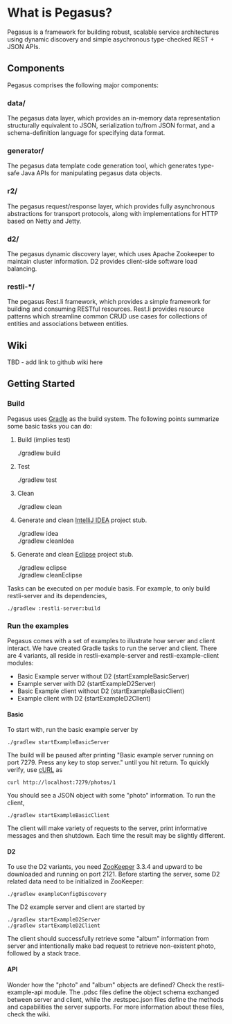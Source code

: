 What is Pegasus?
================
Pegasus is a framework for building robust, scalable service architectures
using dynamic discovery and simple asychronous type-checked REST + JSON APIs.

Components
----------
Pegasus comprises the following major components:

### data/

The pegasus data layer, which provides an in-memory data
representation structurally equivalent to JSON, serialization to/from JSON
format, and a schema-definition language for specifying data format.

### generator/

The pegasus data template code generation tool, which generates
type-safe Java APIs for manipulating pegasus data objects.

### r2/

The pegasus request/response layer, which provides fully asynchronous
abstractions for transport protocols, along with implementations
for HTTP based on Netty and Jetty.

### d2/

The pegasus dynamic discovery layer, which uses Apache Zookeeper to
maintain cluster information.  D2 provides client-side software load balancing.

### restli-*/

The pegasus Rest.li framework, which provides a simple framework
for building and consuming RESTful resources.  Rest.li provides resource
patterns which streamline common CRUD use cases for collections of entities and
associations between entities.

Wiki
----
TBD - add link to github wiki here

Getting Started
---------------

### Build

Pegasus uses [Gradle](http://www.gradle.org/) as the build system. The following points summarize some basic tasks you can do:

1. Build (implies test)

    ./gradlew build

2. Test

    ./gradlew test

3. Clean

    ./gradlew clean

4. Generate and clean [IntelliJ IDEA](http://www.jetbrains.com/idea/) project stub.

    ./gradlew idea  
    ./gradlew cleanIdea

5. Generate and clean [Eclipse](http://www.eclipse.org/) project stub.

    ./gradlew eclipse  
    ./gradlew cleanEclipse

Tasks can be executed on per module basis. For example, to only build restli-server and its dependencies,

    ./gradlew :restli-server:build

### Run the examples

Pegasus comes with a set of examples to illustrate how server and client interact. We have created Gradle tasks to run the server and client. There are 4 variants, all reside in restli-example-server and restli-example-client modules:

* Basic Example server without D2 (startExampleBasicServer)
* Example server with D2 (startExampleD2Server)
* Basic Example client without D2 (startExampleBasicClient)
* Example client with D2 (startExampleD2Client)

#### Basic
To start with, run the basic example server by

    ./gradlew startExampleBasicServer

The build will be paused after printing "Basic example server running on port 7279. Press any key to stop server." until you hit return. To quickly verify, use [cURL](http://curl.haxx.se/) as

    curl http://localhost:7279/photos/1

You should see a JSON object with some "photo" information. To run the client,

    ./gradlew startExampleBasicClient

The client will make variety of requests to the server, print informative messages and then shutdown. Each time the result may be slightly different.

#### D2

To use the D2 variants, you need [ZooKeeper](http://zookeeper.apache.org/) 3.3.4 and upward to be downloaded and running on port 2121. Before starting the server, some D2 related data need to be initialized in ZooKeeper:

    ./gradlew exampleConfigDiscovery

The D2 example server and client are started by

    ./gradlew startExampleD2Server  
    ./gradlew startExampleD2Client

The client should successfully retrieve some "album" information from server and intentionally make bad request to retrieve non-existent photo, followed by a stack trace.

#### API

Wonder how the "photo" and "album" objects are defined? Check the restli-example-api module. The .pdsc files define the object schema exchanged between server and client, while the .restspec.json files define the methods and capabilities the server supports. For more information about these files, check the wiki.